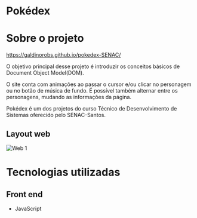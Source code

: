 # Pokédex

# Sobre o projeto

https://galdinorobs.github.io/pokedex-SENAC/

O objetivo principal desse projeto é introduzir os conceitos básicos de Document Object Model(DOM).

O site conta com animações ao passar o cursor e/ou clicar no personagem ou no botão de música de fundo. É possível também alternar entre os personagens, mudando as informações da página.

Pokédex é um dos projetos do curso Técnico de Desenvolvimento de Sistemas oferecido pelo SENAC-Santos.

## Layout web
![Web 1](https://github.com/galdinorobs/pokemon-SENAC/blob/main/src/webview.png)

# Tecnologias utilizadas

## Front end
- JavaScript
